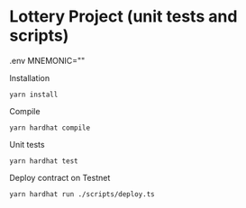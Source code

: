 # Lottery Project (unit tests and scripts)

.env 
MNEMONIC="" 

Installation
```shell
yarn install
```
Compile
```shell
yarn hardhat compile
```
Unit tests
```shell
yarn hardhat test
```
Deploy contract on Testnet
```shell
yarn hardhat run ./scripts/deploy.ts   
```
